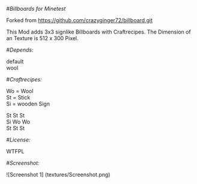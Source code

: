 #*Billboards for Minetest*

Forked from
https://github.com/crazyginger72/billboard.git

This Mod adds 3x3 signlike Billboards with Craftrecipes.
The Dimension of an Texture is 512 x 300 Pixel.

#*Depends:*

default  
wool  

#*Craftrecipes:*

Wo = Wool  
St = Stick  
Si = wooden Sign   

St St St  
Si Wo Wo  
St St St  

#*License:*

WTFPL

#*Screenshot:*

![Screenshot 1] (textures/Screenshot.png)
